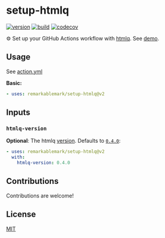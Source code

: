 # setup-htmlq

[![version](https://badgen.net/github/release/remarkablemark/setup-htmlq)](https://github.com/remarkablemark/setup-htmlq/releases)
[![build](https://github.com/remarkablemark/setup-htmlq/actions/workflows/build.yml/badge.svg)](https://github.com/remarkablemark/setup-htmlq/actions/workflows/build.yml)
[![codecov](https://codecov.io/gh/remarkablemark/setup-htmlq/branch/master/graph/badge.svg?token=GQ7Q6LAWGV)](https://codecov.io/gh/remarkablemark/setup-htmlq)

:gear: Set up your GitHub Actions workflow with [htmlq](https://github.com/mgdm/htmlq). See [demo](https://github.com/remarkablemark/setup-htmlq-demo).

## Usage

See [action.yml](action.yml)

**Basic:**

```yaml
- uses: remarkablemark/setup-htmlq@v2
```

## Inputs

### `htmlq-version`

**Optional**: The htmlq [version](https://github.com/mgdm/htmlq/releases). Defaults to [`0.4.0`](https://github.com/mgdm/htmlq/releases/tag/v0.4.0):

```yaml
- uses: remarkablemark/setup-htmlq@v2
  with:
    htmlq-version: 0.4.0
```

## Contributions

Contributions are welcome!

## License

[MIT](LICENSE)
